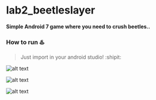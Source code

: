 # lab2_beetleslayer
**Simple Android 7 game where you need to crush beetles..**
### How to run  :hotsprings:
 >Just import in your android studio! :shipit: 


![alt text](https://github.com/takarashun/lab2_beetlegame/blob/master/main1.png)

![alt text](https://github.com/takarashun/lab2_beetlegame/blob/master/main2.png)

![alt text](https://github.com/takarashun/lab2_beetlegame/blob/master/main3.png)
